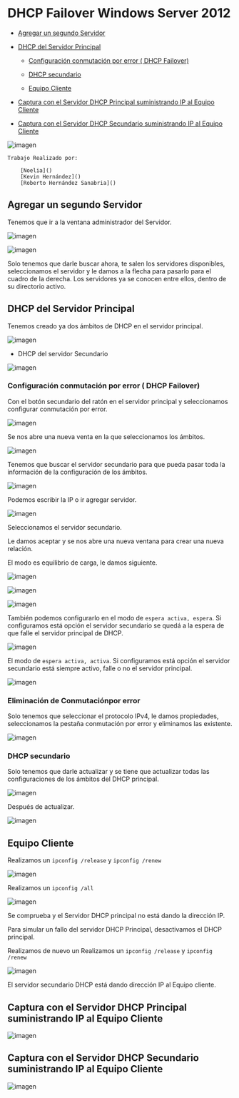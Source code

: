 # DHCP Failover Windows Server 2012

- [Agregar un segundo Servidor](#1)

- [DHCP del Servidor Principal](#2)

    - [Configuración conmutación por error ( DHCP Failover)](#3)

    - [DHCP secundario](#4)

    - [Equipo Cliente](#5)

- [Captura con el Servidor DHCP Principal suministrando IP al Equipo Cliente](#6)

- [Captura con el Servidor DHCP Secundario suministrando IP al Equipo Cliente](#7)


![imagen](img/000.png)

    Trabajo Realizado por:

        [Noelia]()
        [Kevin Hernández]()
        [Roberto Hernández Sanabria]()



## Agregar un segundo Servidor<a name="1"></a>
Tenemos que ir a la ventana administrador del Servidor.

![imagen](img/003.png)

![imagen](img/002.png)

Solo tenemos que darle buscar ahora, te salen los servidores disponibles, seleccionamos el servidor y le damos a la flecha para pasarlo para el cuadro de la derecha. Los servidores ya se conocen entre ellos, dentro de su directorio activo.


## DHCP del Servidor Principal<a name="2"></a>

Tenemos creado ya dos ámbitos de DHCP en el servidor principal.

![imagen](img/001.png)

- DHCP del servidor Secundario

![imagen](img/008.png)


### Configuración conmutación por error ( DHCP Failover)  <a name="3"></a>

Con el botón secundario del ratón en el servidor principal y seleccionamos configurar conmutación por error.

![imagen](img/005.png)

Se nos abre una nueva venta en la que seleccionamos los ámbitos.

![imagen](img/006.png)

Tenemos que buscar el servidor secundario para que pueda pasar toda la información de la configuración de los ámbitos.

![imagen](img/009.png)

Podemos escribir la IP o ir agregar servidor.

![imagen](img/007.png)

Seleccionamos el servidor secundario.

Le damos aceptar y se nos abre una nueva ventana para crear una nueva relación.

El modo es equilibrio de carga, le damos siguiente.

![imagen](img/010.png)

![imagen](img/011.png)

![imagen](img/012.png)

También podemos configurarlo en el modo de `espera activa, espera`. Si configuramos está opción el servidor secundario se quedá a la espera de que falle el servidor principal de DHCP.

![imagen](img/021.png)


El modo de `espera activa, activa`. Si configuramos está opción el servidor secundario está siempre activo, falle o no el servidor principal.

![imagen](img/022.png)

### Eliminación de Conmutaciónpor error

Solo tenemos que seleccionar el protocolo IPv4, le damos propiedades, seleccionamos la pestaña conmutación por error y eliminamos las existente.

![imagen](img/023.png)


### DHCP secundario<a name="4"></a>

Solo tenemos que darle actualizar y se tiene que actualizar todas las configuraciones de los ámbitos del DHCP principal.

![imagen](img/013.png)

Después de actualizar.

![imagen](img/014.png)


## Equipo Cliente<a name="5"></a>

Realizamos un `ipconfig /release` y `ipconfig /renew`

![imagen](img/015.png)

Realizamos un `ipconfig /all`

![imagen](img/017.png)

Se comprueba y el Servidor DHCP principal no está dando la dirección IP.

Para simular un fallo del servidor DHCP Principal, desactivamos el DHCP principal.

Realizamos de nuevo un Realizamos un `ipconfig /release` y `ipconfig /renew`

![imagen](img/016.png)

El servidor secundario DHCP está dando dirección IP al Equipo cliente.



## Captura con el Servidor DHCP Principal suministrando IP al Equipo Cliente<a name="6"></a>

![imagen](img/020.png)

## Captura con el Servidor DHCP Secundario suministrando IP al Equipo Cliente<a name="7"></a>

![imagen](img/019.png)
